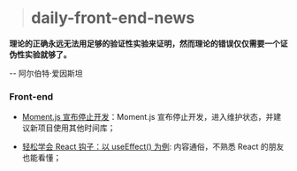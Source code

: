 > # daily-front-end-news

**理论的正确永远无法用足够的验证性实验来证明，然而理论的错误仅仅需要一个证伪性实验就够了。**

-- 阿尔伯特·爱因斯坦

### Front-end

- [Moment.js 宣布停止开发](https://momentjs.com/docs/#/-project-status/)：Moment.js 宣布停止开发，进入维护状态，并建议新项目使用其他时间库；

- [轻松学会 React 钩子：以 useEffect() 为例](http://www.ruanyifeng.com/blog/2020/09/react-hooks-useeffect-tutorial.html): 内容通俗，不熟悉 React 的朋友也能看懂；
